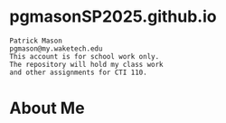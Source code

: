# pgmasonSP2025.github.io
	Patrick Mason
	pgmason@my.waketech.edu
	This account is for school work only.
	The repository will hold my class work
	and other assignments for CTI 110.  

# **About Me**
